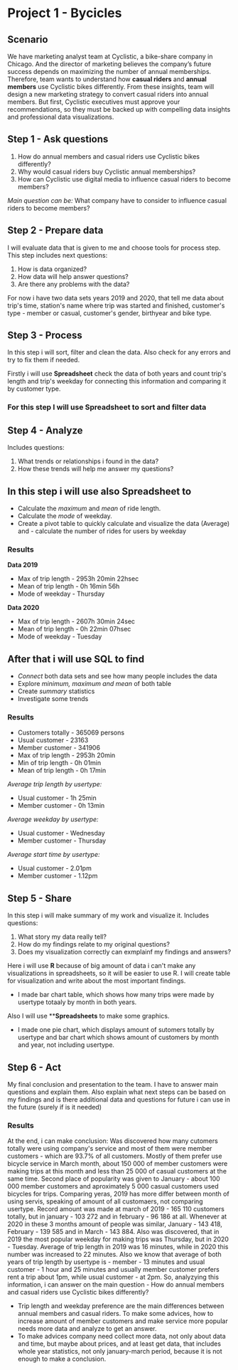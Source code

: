 # Project 1 - Bycicles

## Scenario

We have marketing analyst team at Cyclistic, a bike-share
company in Chicago. And the director of marketing believes the company’s future success depends on maximizing the number of annual memberships. Therefore, team wants to understand how **casual riders** and **annual members** use Cyclistic bikes differently. From these insights, team will design a new marketing strategy to convert casual riders into annual members. But first, Cyclistic executives must approve your recommendations, so they must be backed up with compelling data insights and professional data visualizations.

## Step 1 - Ask questions

1. How do annual members and casual riders use Cyclistic bikes differently?
2. Why would casual riders buy Cyclistic annual memberships?
3. How can Cyclistic use digital media to influence casual riders to become members?

*Main question can be:* What company have to consider to influence casual riders to become members?

## Step 2 - Prepare data

I will evaluate data that is given to me and choose tools for process step.
This step includes next questions:

1. How is data organized?
2. How data will help answer questions?
3. Are there any problems with the data?

For now i have two data sets years 2019 and 2020, that tell me data about trip's time, station's name where trip was started and finished, customer's type - member or casual, customer's gender, birthyear and bike type.

## Step 3 - Process

In this step i will sort, filter and clean the data. Also check for any errors and try to fix them if needed.

Firstly i will use **Spreadsheet** check the data of both years and count trip's length and trip's weekday for connecting this information and comparing it by customer type.

### For this step I will use **Spreadsheet** to sort and filter data

## Step 4 - Analyze

Includes questions:

1. What trends or relationships i found in the data?
2. How these trends will help me answer my questions?

## In this step i will use also **Spreadsheet** to

- Calculate the *maximum* and *mean* of ride length.
- Calculate the *mode* of weekday.
- Create a pivot table to quickly calculate and visualize the data (Average) and - calculate the number of rides for users by weekday

### Results

**Data 2019**

- Max of trip length - 2953h 20min 22hsec
- Mean of trip length - 0h 16min 56h
- Mode of weekday - Thursday
  
**Data 2020**

- Max of trip length - 2607h 30min 24sec
- Mean of trip length - 0h 22min 07hsec
- Mode of weekday - Tuesday

## After that i will use **SQL** to find

- *Connect* both data sets and see how many people includes the data
- Explore *minimum, maximum and mean* of both table
- Create *summary* statistics
- Investigate some trends

### Results

- Customers totally - 365069 persons
- Usual customer - 23163
- Member customer - 341906
- Max of trip length - 2953h 20min
- Min of trip length - 0h 01min
- Mean of trip length - 0h 17min

*Average trip length by usertype:*

- Usual customer - 1h 25min
- Member customer - 0h 13min
  
*Average weekday by usertype:*

- Usual customer - Wednesday
- Member customer - Thursday
  
*Average start time by usertype:*

- Usual customer - 2.01pm
- Member customer - 1.12pm

## Step 5 - Share

In this step i will make summary of my work and visualize it.
Includes questions:

1. What story my data really tell?
2. How do my findings relate to my original questions?
3. Does my visualization correctly can exmplainf my findings and answers?

Here i will use **R** because of big amount of data i can't make any visualizations in spreadsheets, so it will be easier to use R.
I will create table for visualization and write about the most important findings.

- I made bar chart table, which shows how many trips were made by usertype totaaly by month in both years.
  
Also I will use ****Spreadsheets** to make some graphics.

- I made one pie chart, which displays amount of sutomers totally by usertype and bar chart which shows amount of customers by month and year, not including usertype.

## Step 6 - Act

My final conclusion and presentation to the team.
I have to answer main questions and explain them. Also explain what next steps can be based on my findings and is there additional data and questions for future i can use in the future (surely if is it needed)

### Results

At the end, i can make conclusion:
Was discovered how many cutomers totally were using company's service and most of them were member customers - which are 93.7% of all customers. Mostly of them prefer use bicycle service in March month, about 150 000 of member customers were making trips at this month and less than 25 000 of casual customers at the same time. Second place of popularity was given to January - about 100 000 member customers and aproximately 5 000 casual customers used bicycles for trips. 
Comparing yeras, 2019 has more differ between month of using servis, speaking of amount of all customaers, not comparing usertype. Record amount was made at march of 2019 - 165 110 customers totally, but in january - 103 272 and in february - 96 186 at all. Whenever at 2020 in these 3 months amount of people was similar, January - 143 418, February - 139 585 and in March - 143 884.
Also was discovered, that in 2019 the most popular weekday for making trips was Thursday, but in 2020 - Tuesday. 
Average of trip length in 2019 was 16 minutes, while in 2020 this number was increased to 22 minutes. Also we know that average of both years of trip length by usertype is - member - 13 minutes and usual customer - 1 hour and 25  minutes and usually member customer prefers rent a trip about 1pm, while usual customer - at 2pm.
So, analyzying this information, i can answer on the main question - How do annual members and casual riders use Cyclistic bikes differently?

- Trip length and weekday preference are the main differences between annual members and casual riders. To make some advices, how to increase amount of member customers and make service more popular needs more data and analyze to get an answer.
- To make advices company need collect more data, not only about data and time, but maybe about prices, and at least get data, that includes whole year statistics, not only january-march period, because it is not enough to make a conclusion.

